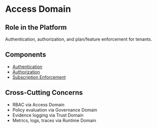 # Access Domain

## Role in the Platform
Authentication, authorization, and plan/feature enforcement for tenants.

## Components
- [Authentication](authentication/index.md)
- [Authorization](authorization/index.md)
- [Subscription Enforcement](subscription-enforcement/index.md)

## Cross-Cutting Concerns
- RBAC via Access Domain
- Policy evaluation via Governance Domain
- Evidence logging via Trust Domain
- Metrics, logs, traces via Runtime Domain
